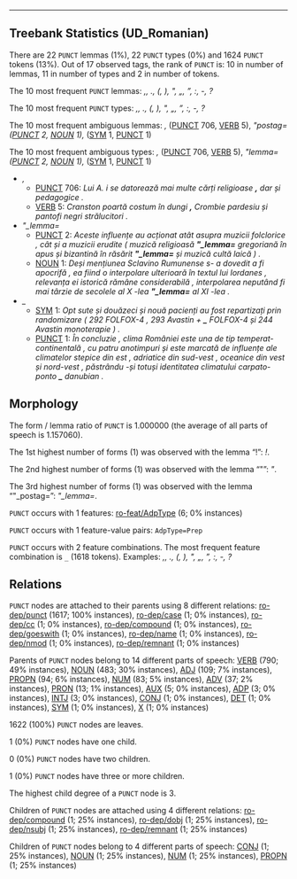 

--------------------------------------------------------------------------------

## Treebank Statistics (UD_Romanian)

There are 22 `PUNCT` lemmas (1%), 22 `PUNCT` types (0%) and 1624 `PUNCT` tokens (13%).
Out of 17 observed tags, the rank of `PUNCT` is: 10 in number of lemmas, 11 in number of types and 2 in number of tokens.

The 10 most frequent `PUNCT` lemmas: <em>,, ., (, ), ", „, ”, :, -, ?</em>

The 10 most frequent `PUNCT` types:  <em>,, ., (, ), ", „, ”, :, -, ?</em>

The 10 most frequent ambiguous lemmas: <em>,</em> ([PUNCT]() 706, [VERB]() 5), <em>"_postag=</em> ([PUNCT]() 2, [NOUN]() 1), <em>_</em> ([SYM]() 1, [PUNCT]() 1)

The 10 most frequent ambiguous types:  <em>,</em> ([PUNCT]() 706, [VERB]() 5), <em>"_lemma=</em> ([PUNCT]() 2, [NOUN]() 1), <em>_</em> ([SYM]() 1, [PUNCT]() 1)


* <em>,</em>
  * [PUNCT]() 706: <em>Lui A. i se datorează mai multe cărți religioase <b>,</b> dar și pedagogice .</em>
  * [VERB]() 5: <em>Cranston poartă costum în dungi <b>,</b> Crombie pardesiu și pantofi negri strălucitori .</em>
* <em>"_lemma=</em>
  * [PUNCT]() 2: <em>Aceste influențe au acționat atât asupra muzicii folclorice , cât și a muzicii erudite ( muzică religioasă <b>"_lemma=</b> gregoriană în apus și bizantină în răsărit <b>"_lemma=</b> și muzică cultă laică ) .</em>
  * [NOUN]() 1: <em>Deși mențiunea Sclavino Rumunense s- a dovedit a fi apocrifă , ea fiind o interpolare ulterioară în textul lui Iordanes , relevanța ei istorică rămâne considerabilă , interpolarea neputând fi mai târzie de secolele al X -lea <b>"_lemma=</b> al XI -lea .</em>
* <em>_</em>
  * [SYM]() 1: <em>Opt sute și douăzeci și nouă pacienți au fost repartizați prin randomizare ( 292 FOLFOX-4 , 293 Avastin + <b>_</b> FOLFOX-4 și 244 Avastin monoterapie ) .</em>
  * [PUNCT]() 1: <em>În concluzie , clima României este una de tip temperat-continentală , cu patru anotimpuri și este marcată de influențe ale climatelor stepice din est , adriatice din sud-vest , oceanice din vest și nord-vest , păstrându -și totuși identitatea climatului carpato-ponto <b>_</b> danubian .</em>

## Morphology

The form / lemma ratio of `PUNCT` is 1.000000 (the average of all parts of speech is 1.157060).

The 1st highest number of forms (1) was observed with the lemma “!”: <em>!</em>.

The 2nd highest number of forms (1) was observed with the lemma “"”: <em>"</em>.

The 3rd highest number of forms (1) was observed with the lemma “"_postag=”: <em>"_lemma=</em>.

`PUNCT` occurs with 1 features: [ro-feat/AdpType]() (6; 0% instances)

`PUNCT` occurs with 1 feature-value pairs: `AdpType=Prep`

`PUNCT` occurs with 2 feature combinations.
The most frequent feature combination is `_` (1618 tokens).
Examples: <em>,, ., (, ), ", „, ”, :, -, ?</em>


## Relations

`PUNCT` nodes are attached to their parents using 8 different relations: [ro-dep/punct]() (1617; 100% instances), [ro-dep/case]() (1; 0% instances), [ro-dep/cc]() (1; 0% instances), [ro-dep/compound]() (1; 0% instances), [ro-dep/goeswith]() (1; 0% instances), [ro-dep/name]() (1; 0% instances), [ro-dep/nmod]() (1; 0% instances), [ro-dep/remnant]() (1; 0% instances)

Parents of `PUNCT` nodes belong to 14 different parts of speech: [VERB]() (790; 49% instances), [NOUN]() (483; 30% instances), [ADJ]() (109; 7% instances), [PROPN]() (94; 6% instances), [NUM]() (83; 5% instances), [ADV]() (37; 2% instances), [PRON]() (13; 1% instances), [AUX]() (5; 0% instances), [ADP]() (3; 0% instances), [INTJ]() (3; 0% instances), [CONJ]() (1; 0% instances), [DET]() (1; 0% instances), [SYM]() (1; 0% instances), [X]() (1; 0% instances)

1622 (100%) `PUNCT` nodes are leaves.

1 (0%) `PUNCT` nodes have one child.

0 (0%) `PUNCT` nodes have two children.

1 (0%) `PUNCT` nodes have three or more children.

The highest child degree of a `PUNCT` node is 3.

Children of `PUNCT` nodes are attached using 4 different relations: [ro-dep/compound]() (1; 25% instances), [ro-dep/dobj]() (1; 25% instances), [ro-dep/nsubj]() (1; 25% instances), [ro-dep/remnant]() (1; 25% instances)

Children of `PUNCT` nodes belong to 4 different parts of speech: [CONJ]() (1; 25% instances), [NOUN]() (1; 25% instances), [NUM]() (1; 25% instances), [PROPN]() (1; 25% instances)

